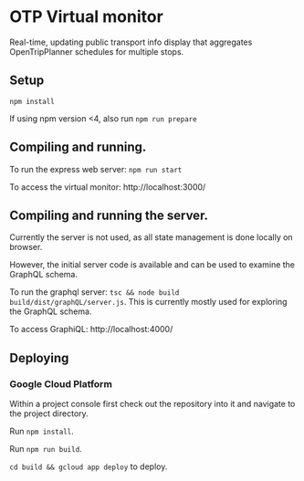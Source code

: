 # OTP Virtual monitor

Real-time, updating public transport info display that aggregates OpenTripPlanner schedules for multiple stops.

## Setup

`npm install`

If using npm version <4, also run `npm run prepare`

## Compiling and running.

To run the express web server: `npm run start`

To access the virtual monitor: http://localhost:3000/

## Compiling and running the server.

Currently the server is not used, as all state management is done locally on browser.

However, the initial server code is available and can be used to examine the GraphQL schema.

To run the graphql server: `tsc && node build build/dist/graphQL/server.js`. This is currently mostly used for exploring the GraphQL schema.

To access GraphiQL: http://localhost:4000/

## Deploying

### Google Cloud Platform

Within a project console first check out the repository into it and navigate to the project directory.

Run `npm install`.

Run `npm run build`.

`cd build && gcloud app deploy` to deploy.
